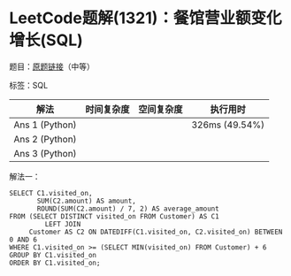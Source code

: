 # LeetCode题解(1321)：餐馆营业额变化增长(SQL)

题目：[原题链接](https://leetcode-cn.com/problems/restaurant-growth/)（中等）

标签：SQL

| 解法           | 时间复杂度 | 空间复杂度 | 执行用时       |
| -------------- | ---------- | ---------- | -------------- |
| Ans 1 (Python) |            |            | 326ms (49.54%) |
| Ans 2 (Python) |            |            |                |
| Ans 3 (Python) |            |            |                |

解法一：

```mysql
SELECT C1.visited_on,
       SUM(C2.amount) AS amount,
       ROUND(SUM(C2.amount) / 7, 2) AS average_amount
FROM (SELECT DISTINCT visited_on FROM Customer) AS C1
         LEFT JOIN
     Customer AS C2 ON DATEDIFF(C1.visited_on, C2.visited_on) BETWEEN 0 AND 6
WHERE C1.visited_on >= (SELECT MIN(visited_on) FROM Customer) + 6
GROUP BY C1.visited_on
ORDER BY C1.visited_on;
```
